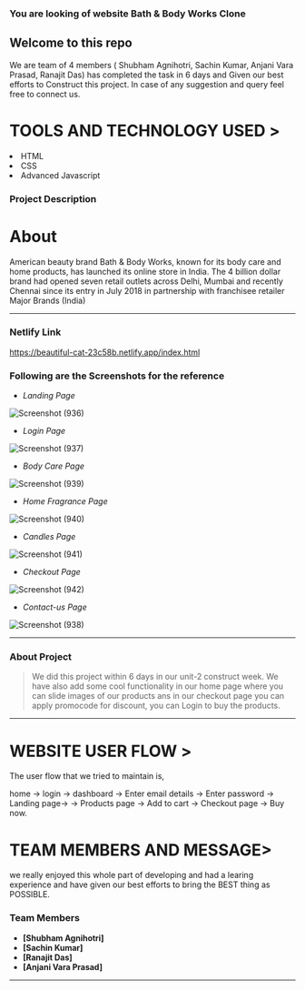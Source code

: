 ###  You are looking of website <span>Bath & Body Works Clone<span>

 <h2>Welcome to this repo</h2>
 We are team of 4 members ( Shubham Agnihotri, Sachin Kumar, Anjani Vara Prasad, Ranajit Das) has completed the task in 6 days and Given our 
 best efforts to Construct this project.
In case of any suggestion and query feel free to connect us.
 
 <h1>TOOLS AND TECHNOLOGY USED ></h1>
  <li>HTML</li>
  <li>CSS</li>
  <li>Advanced Javascript</li> 

 
### Project Description
 
 
 <h1>About </h1>
    American beauty brand Bath & Body Works, known for its body care and home products, has launched its online store in India. The 4 billion dollar brand had opened seven retail outlets across Delhi, Mumbai and recently Chennai since its entry in July 2018 in partnership with franchisee retailer Major Brands (India)

---

### Netlify Link
 
https://beautiful-cat-23c58b.netlify.app/index.html
 
 
 ### Following are the Screenshots for the reference

- *Landing Page*

![Screenshot (936)](https://user-images.githubusercontent.com/101388961/192011089-f411a085-f68a-470c-8085-8b5c4b53dadf.png)

- *Login Page*

![Screenshot (937)](https://user-images.githubusercontent.com/101388961/192011234-dc2daa73-ef82-414a-90d2-30797ca9a04d.png)

- *Body Care Page*

![Screenshot (939)](https://user-images.githubusercontent.com/101388961/192011454-87008c38-1417-41b6-a994-75f9a3e7be7c.png)

- *Home Fragrance Page*

![Screenshot (940)](https://user-images.githubusercontent.com/101388961/192011549-a40543ec-b330-490a-bbb8-7f10a2dfee58.png)

- *Candles Page*

![Screenshot (941)](https://user-images.githubusercontent.com/101388961/192011616-9771ea92-a3d8-4838-84c8-bc4f981f69e6.png)

- *Checkout Page*

![Screenshot (942)](https://user-images.githubusercontent.com/101388961/192011929-b041b947-a73d-47f3-881d-ffbed9272120.png)

 - *Contact-us Page*

![Screenshot (938)](https://user-images.githubusercontent.com/101388961/192013376-2ea2d23a-a9a9-4e01-825c-8cd325805bf4.png)

---

### About Project

> We did this project within 6 days in our unit-2 construct week.
We have also add some cool functionality in our home page where 
you can slide images of our products ans in our checkout page you can apply promocode for discount, you
can Login to buy the products.

---

<h1>WEBSITE USER FLOW ></h1>

The user flow that we tried to maintain is,

home -> login -> dashboard -> Enter email details -> 
Enter password -> Landing page-> -> Products page -> Add to cart -> Checkout page -> Buy now.

 <h1>TEAM MEMBERS AND MESSAGE></h1>
we really enjoyed this whole part of developing and had a learing experience and have given our best efforts to bring the BEST thing as POSSIBLE.

### Team Members

- **[Shubham Agnihotri]**
- **[Sachin Kumar]**
- **[Ranajit Das]**
- **[Anjani Vara Prasad]**

---
